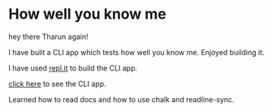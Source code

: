 # How well you know me

hey there Tharun again!

I have bulit a CLI app which tests how well you know me. Enjoyed building it.

I have used [repl.it](repl.it) to build the CLI app.

[click here](https://replit.com/@tharunGade/howWellYouKnowTharun#index.js?embed=1&output=1) to see the CLI app.

Learned how to read docs and how to use chalk and readline-sync.